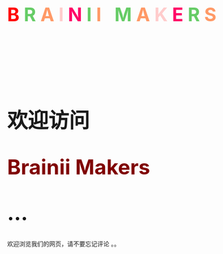 <h1 style="font-size:4.5vw">
<span style="color:#FF0000">B</span>
    <span style="color:#66CC66">R</span>
    <span style="color:#FF9966">A</span>
    <span style="color:#FFCCCC">l</span>
    <span style="color:#FF0066">N</span>
    <span style="color:#66CC66">I</span>
    <span style="color:#FF9966">I</span>
    &nbsp;
    <span style="color:#66CC66">M</span>
    <span style="color:#FF9966">A</span>
    <span style="color:#FFCCCC">K</span>
    <span style="color:#FF0066">E</span>
    <span style="color:#66CC66">R</span>
    <span style="color:#FF9966">S</span></h1>

<br>
<br>
<br>
<br>
<br>
<h1 style="font-size:5vw">欢迎访问<p style ="color:maroon">Brainii Makers</p>...</h1>
<b1>欢迎浏览我们的网页，请不要忘记评论 。。